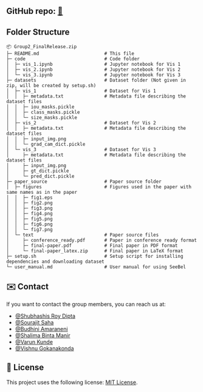 ## GitHub repo: [🔗](https://github.com/dipta007/SeeBel)

## Folder Structure
```
📦 Group2_FinalRelease.zip
├─ README.md                        # This file
├─ code                             # Code folder
│  ├─ vis_1.ipynb                   # Jupyter notebook for Vis 1
│  ├─ vis_2.ipynb                   # Jupyter notebook for Vis 2
│  └─ vis_3.ipynb                   # Jupyter notebook for Vis 3
├─ datasets                         # Dataset folder (Not given in zip, will be created by setup.sh)
│  ├─ vis_1                         # Dataset for Vis 1
│  │  ├─ metadata.txt               # Metadata file describing the dataset files
│  │  ├─ iou_masks.pickle
│  │  ├─ class_masks.pickle
│  │  └─ size_masks.pickle
│  ├─ vis_2                         # Dataset for Vis 2
│  │  ├─ metadata.txt               # Metadata file describing the dataset files
│  │  ├─ input_img.png
│  │  └─ grad_cam_dict.pickle
│  └─ vis_3                         # Dataset for Vis 3
│     ├─ metadata.txt               # Metadata file describing the dataset files
│     ├─ input_img.png
│     ├─ gt_dict.pickle
│     └─ pred_dict.pickle
├─ paper_source                     # Paper source folder
│  ├─ figures                       # Figures used in the paper with same names as in the paper
│  │  ├─ fig1.eps
│  │  ├─ fig2.png
│  │  ├─ fig3.png
│  │  ├─ fig4.png
│  │  ├─ fig5.png
│  │  ├─ fig6.png
│  │  └─ fig7.png
│  └─ text                          # Paper source files
│     ├─ conference_ready.pdf       # Paper in conference ready format
│     ├─ final-paper.pdf            # Final paper in PDF format
│     └─ final-paper_latex.zip      # Final paper in LaTeX format
├─ setup.sh                         # Setup script for installing dependencies and downloading dataset
└─ user_manual.md                   # User manual for using SeeBel
```
## ✉️ Contact

If you want to contact the group members, you can reach us at:

* [@Shubhashis Roy Dipta](mailto:sroydip1@umbc.edu)
* [@Sourajit Saha](mailto:sroydip1@umbc.edu)
* [@Budhini Amaraneni](mailto:xq43417@umbc.edu)
* [@Shalima Binta Manir](mailto:smanir1@umbc.edu)
* [@Varun Kunde](mailto:varunk3@umbc.edu)
* [@Vishnu Gokanakonda](mailto:vishnug2@umbc.edu)


## 🪪 License

This project uses the following license: [MIT License]([./LICENSE](https://github.com/dipta007/SeeBel/blob/main/LICENSE)).
